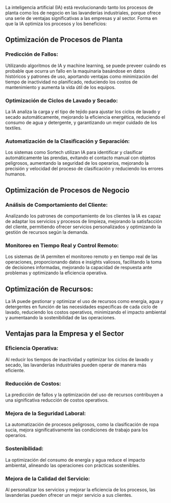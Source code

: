 La inteligencia artificial (IA) está revolucionando tanto los procesos de planta como los de negocio en las lavanderías industriales, porque ofrece una serie de ventajas significativas a las empresas y al sector. 
Forma en que la IA optimiza los procesos y los beneficios:

## Optimización de Procesos de Planta
### Predicción de Fallos:

Utilizando algoritmos de IA y machine learning, se puede preveer cuándo es probable que ocurra un fallo en la maquinaria basándose en datos históricos y patrones de uso, aportando ventajas como minimización del tiempo de inactividad no planificado, 
reduciendo los costos de mantenimiento y aumenta la vida útil de los equipos.

### Optimización de Ciclos de Lavado y Secado:

La IA analiza la carga y el tipo de tejido para ajustar los ciclos de lavado y secado automáticamente, mejorando la eficiencia energética, reduciendo el consumo de agua y detergente, y garantizando un mejor cuidado de los textiles.

### Automatización de la Clasificación y Separación:

Los sistemas como Sortech utilizan IA para identificar y clasificar automáticamente las prendas, evitando el contacto manual con objetos peligrosos, aumentando la seguridad de los operarios, mejorando la precisión y velocidad del proceso de clasificación
y reduciendo los errores humanos.

## Optimización de Procesos de Negocio
### Análisis de Comportamiento del Cliente:

Analizando los patrones de comportamiento de los clientes la IA es capaz de adaptar los servicios y procesos de limpieza, mejorando la satisfacción del cliente, permitiendo ofrecer servicios personalizados y optimizando la gestión de recursos según la demanda.

### Monitoreo en Tiempo Real y Control Remoto:

Los sistemas de IA permiten el monitoreo remoto y en tiempo real de las operaciones, proporcionando datos e insights valiosos, facilitando la toma de decisiones informadas, mejorando la capacidad de respuesta ante problemas y optimizando la eficiencia operativa.

## Optimización de Recursos:

La IA puede gestionar y optimizar el uso de recursos como energía, agua y detergentes en función de las necesidades específicas de cada ciclo de lavado, reduciendo los costos operativos, minimizando el impacto ambiental
y aumentaando la sostenibilidad de las operaciones.

## Ventajas para la Empresa y el Sector
### Eficiencia Operativa:

Al reducir los tiempos de inactividad y optimizar los ciclos de lavado y secado, las lavanderías industriales pueden operar de manera más eficiente.

### Reducción de Costos:

La predicción de fallos y la optimización del uso de recursos contribuyen a una significativa reducción de costos operativos.

### Mejora de la Seguridad Laboral:

La automatización de procesos peligrosos, como la clasificación de ropa sucia, mejora significativamente las condiciones de trabajo para los operarios.

### Sostenibilidad:

La optimización del consumo de energía y agua reduce el impacto ambiental, alineando las operaciones con prácticas sostenibles.

### Mejora de la Calidad del Servicio:

Al personalizar los servicios y mejorar la eficiencia de los procesos, las lavanderías pueden ofrecer un mejor servicio a sus clientes.
